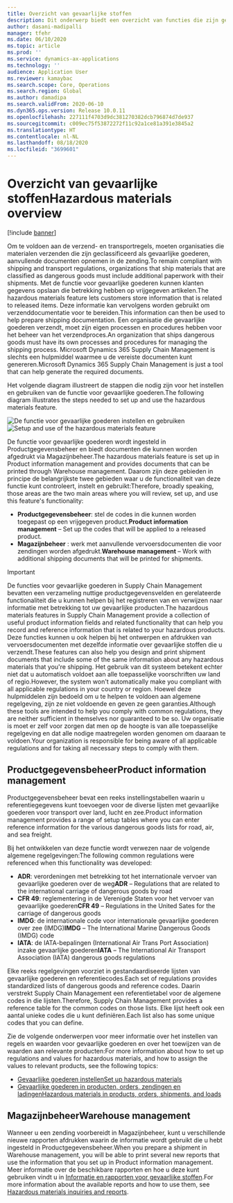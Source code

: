 ```yaml
---
title: Overzicht van gevaarlijke stoffen
description: Dit onderwerp biedt een overzicht van functies die zijn gerelateerd aan het afhandelen en documenteren van gevaarlijke stoffen tijdens productgegevensbeheer en magazijnbeheer.
author: dasani-madipalli
manager: tfehr
ms.date: 06/10/2020
ms.topic: article
ms.prod: ''
ms.service: dynamics-ax-applications
ms.technology: ''
audience: Application User
ms.reviewer: kamaybac
ms.search.scope: Core, Operations
ms.search.region: Global
ms.author: damadipa
ms.search.validFrom: 2020-06-10
ms.dyn365.ops.version: Release 10.0.11
ms.openlocfilehash: 227111f4703d9dc381270382dcb796874d7de937
ms.sourcegitcommit: c009ec75f53872272f11c92a1ce81a391e3845a2
ms.translationtype: HT
ms.contentlocale: nl-NL
ms.lasthandoff: 08/18/2020
ms.locfileid: "3699601"
---
```

# <a name="hazardous-materials-overview"></a><span data-ttu-id="15279-103">Overzicht van gevaarlijke stoffen</span><span class="sxs-lookup"><span data-stu-id="15279-103">Hazardous materials overview</span></span>

[!include [banner](../includes/banner.md)]

<span data-ttu-id="15279-104">Om te voldoen aan de verzend- en transportregels, moeten organisaties die materialen verzenden die zijn geclassificeerd als gevaarlijke goederen, aanvullende documenten opnemen in de zending.</span><span class="sxs-lookup"><span data-stu-id="15279-104">To remain compliant with shipping and transport regulations, organizations that ship materials that are classified as dangerous goods must include additional paperwork with their shipments.</span></span> <span data-ttu-id="15279-105">Met de functie voor gevaarlijke goederen kunnen klanten gegevens opslaan die betrekking hebben op vrijgegeven artikelen.</span><span class="sxs-lookup"><span data-stu-id="15279-105">The hazardous materials feature lets customers store information that is related to released items.</span></span> <span data-ttu-id="15279-106">Deze informatie kan vervolgens worden gebruikt om verzenddocumentatie voor te bereiden.</span><span class="sxs-lookup"><span data-stu-id="15279-106">This information can then be used to help prepare shipping documentation.</span></span> <span data-ttu-id="15279-107">Een organisatie die gevaarlijke goederen verzendt, moet zijn eigen processen en procedures hebben voor het beheer van het verzendproces.</span><span class="sxs-lookup"><span data-stu-id="15279-107">An organization that ships dangerous goods must have its own processes and procedures for managing the shipping process.</span></span> <span data-ttu-id="15279-108">Microsoft Dynamics 365 Supply Chain Management is slechts een hulpmiddel waarmee u de vereiste documenten kunt genereren.</span><span class="sxs-lookup"><span data-stu-id="15279-108">Microsoft Dynamics 365 Supply Chain Management is just a tool that can help generate the required documents.</span></span>

<span data-ttu-id="15279-109">Het volgende diagram illustreert de stappen die nodig zijn voor het instellen en gebruiken van de functie voor gevaarlijke goederen.</span><span class="sxs-lookup"><span data-stu-id="15279-109">The following diagram illustrates the steps needed to set up and use the hazardous materials feature.</span></span>

<span data-ttu-id="15279-110">![De functie voor gevaarlijke goederen instellen en gebruiken](media/hazmat-overview.png "De functie voor gevaarlijke goederen instellen en gebruiken")</span><span class="sxs-lookup"><span data-stu-id="15279-110">![Setup and use of the hazardous materials feature](media/hazmat-overview.png "Setup and use of the hazardous materials feature")</span></span>

<span data-ttu-id="15279-111">De functie voor gevaarlijke goederen wordt ingesteld in Productgegevensbeheer en biedt documenten die kunnen worden afgedrukt via Magazijnbeheer.</span><span class="sxs-lookup"><span data-stu-id="15279-111">The hazardous materials feature is set up in Product information management and provides documents that can be printed through Warehouse management.</span></span> <span data-ttu-id="15279-112">Daarom zijn deze gebieden in principe de belangrijkste twee gebieden waar u de functionaliteit van deze functie kunt controleert, instelt en gebruikt:</span><span class="sxs-lookup"><span data-stu-id="15279-112">Therefore, broadly speaking, those areas are the two main areas where you will review, set up, and use this feature's functionality:</span></span>

- <span data-ttu-id="15279-113">**Productgegevensbeheer**: stel de codes in die kunnen worden toegepast op een vrijgegeven product.</span><span class="sxs-lookup"><span data-stu-id="15279-113">**Product information management** – Set up the codes that will be applied to a released product.</span></span>
- <span data-ttu-id="15279-114">**Magazijnbeheer** : werk met aanvullende vervoersdocumenten die voor zendingen worden afgedrukt.</span><span class="sxs-lookup"><span data-stu-id="15279-114">**Warehouse management** – Work with additional shipping documents that will be printed for shipments.</span></span>

> [!IMPORTANT]
> <span data-ttu-id="15279-115">De functies voor gevaarlijke goederen in Supply Chain Management bevatten een verzameling nuttige productgegevensvelden en gerelateerde functionaliteit die u kunnen helpen bij het registreren van en verwijzen naar informatie met betrekking tot uw gevaarlijke producten.</span><span class="sxs-lookup"><span data-stu-id="15279-115">The hazardous materials features in Supply Chain Management provide a collection of useful product information fields and related functionality that can help you record and reference information that is related to your hazardous products.</span></span> <span data-ttu-id="15279-116">Deze functies kunnen u ook helpen bij het ontwerpen en afdrukken van vervoersdocumenten met dezelfde informatie over gevaarlijke stoffen die u verzendt.</span><span class="sxs-lookup"><span data-stu-id="15279-116">These features can also help you design and print shipment documents that include some of the same information about any hazardous materials that you're shipping.</span></span> <span data-ttu-id="15279-117">Het gebruik van dit systeem betekent echter niet dat u automatisch voldoet aan alle toepasselijke voorschriften uw land of regio.</span><span class="sxs-lookup"><span data-stu-id="15279-117">However, the system won't automatically make you compliant with all applicable regulations in your country or region.</span></span> <span data-ttu-id="15279-118">Hoewel deze hulpmiddelen zijn bedoeld om u te helpen te voldoen aan algemene regelgeving, zijn ze niet voldoende en geven ze geen garanties.</span><span class="sxs-lookup"><span data-stu-id="15279-118">Although these tools are intended to help you comply with common regulations, they are neither sufficient in themselves nor guaranteed to be so.</span></span> <span data-ttu-id="15279-119">Uw organisatie is moet er zelf voor zorgen dat men op de hoogte is van alle toepasselijke regelgeving en dat alle nodige maatregelen worden genomen om daaraan te voldoen.</span><span class="sxs-lookup"><span data-stu-id="15279-119">Your organization is responsible for being aware of all applicable regulations and for taking all necessary steps to comply with them.</span></span>

## <a name="product-information-management"></a><span data-ttu-id="15279-120">Productgegevensbeheer</span><span class="sxs-lookup"><span data-stu-id="15279-120">Product information management</span></span>

<span data-ttu-id="15279-121">Productgegevensbeheer bevat een reeks instellingstabellen waarin u referentiegegevens kunt toevoegen voor de diverse lijsten met gevaarlijke goederen voor transport over land, lucht en zee.</span><span class="sxs-lookup"><span data-stu-id="15279-121">Product information management provides a range of setup tables where you can enter reference information for the various dangerous goods lists for road, air, and sea freight.</span></span>

<span data-ttu-id="15279-122">Bij het ontwikkelen van deze functie wordt verwezen naar de volgende algemene regelgevingen:</span><span class="sxs-lookup"><span data-stu-id="15279-122">The following common regulations were referenced when this functionality was developed:</span></span>

- <span data-ttu-id="15279-123">**ADR**: verordeningen met betrekking tot het internationale vervoer van gevaarlijke goederen over de weg</span><span class="sxs-lookup"><span data-stu-id="15279-123">**ADR** – Regulations that are related to the international carriage of dangerous goods by road</span></span>
- <span data-ttu-id="15279-124">**CFR 49**: reglementering in de Verenigde Staten voor het vervoer van gevaarlijke goederen</span><span class="sxs-lookup"><span data-stu-id="15279-124">**CFR 49** – Regulations in the United Sates for the carriage of dangerous goods</span></span>
- <span data-ttu-id="15279-125">**IMDG**: de internationale code voor internationale gevaarlijke goederen over zee (IMDG)</span><span class="sxs-lookup"><span data-stu-id="15279-125">**IMDG** – The International Marine Dangerous Goods (IMDG) code</span></span>
- <span data-ttu-id="15279-126">**IATA**: de IATA-bepalingen (International Air Trans Port Association) inzake gevaarlijke goederen</span><span class="sxs-lookup"><span data-stu-id="15279-126">**IATA** – The International Air Transport Association (IATA) dangerous goods regulations</span></span>

<span data-ttu-id="15279-127">Elke reeks regelgevingen voorziet in gestandaardiseerde lijsten van gevaarlijke goederen en referentiecodes.</span><span class="sxs-lookup"><span data-stu-id="15279-127">Each set of regulations provides standardized lists of dangerous goods and reference codes.</span></span> <span data-ttu-id="15279-128">Daarin verstrekt Supply Chain Management een referentietabel voor de algemene codes in die lijsten.</span><span class="sxs-lookup"><span data-stu-id="15279-128">Therefore, Supply Chain Management provides a reference table for the common codes on those lists.</span></span> <span data-ttu-id="15279-129">Elke lijst heeft ook een aantal unieke codes die u kunt definiëren.</span><span class="sxs-lookup"><span data-stu-id="15279-129">Each list also has some unique codes that you can define.</span></span>

<span data-ttu-id="15279-130">Zie de volgende onderwerpen voor meer informatie over het instellen van regels en waarden voor gevaarlijke goederen en over het toewijzen van de waarden aan relevante producten:</span><span class="sxs-lookup"><span data-stu-id="15279-130">For more information about how to set up regulations and values for hazardous materials, and how to assign the values to relevant products, see the following topics:</span></span>

- [<span data-ttu-id="15279-131">Gevaarlijke goederen instellen</span><span class="sxs-lookup"><span data-stu-id="15279-131">Set up hazardous materials</span></span>](hazmat-setup.md)
- [<span data-ttu-id="15279-132">Gevaarlijke goederen in producten, orders, zendingen en ladingen</span><span class="sxs-lookup"><span data-stu-id="15279-132">Hazardous materials in products, orders, shipments, and loads</span></span>](hazmat-items.md)

## <a name="warehouse-management"></a><span data-ttu-id="15279-133">Magazijnbeheer</span><span class="sxs-lookup"><span data-stu-id="15279-133">Warehouse management</span></span>

<span data-ttu-id="15279-134">Wanneer u een zending voorbereidt in Magazijnbeheer, kunt u verschillende nieuwe rapporten afdrukken waarin de informatie wordt gebruikt die u hebt ingesteld in Productgegevensbeheer.</span><span class="sxs-lookup"><span data-stu-id="15279-134">When you prepare a shipment in Warehouse management, you will be able to print several new reports that use the information that you set up in Product information management.</span></span> <span data-ttu-id="15279-135">Meer informatie over de beschikbare rapporten en hoe u deze kunt gebruiken vindt u in [Informatie en rapporten voor gevaarlijke stoffen](hazmat-reports.md).</span><span class="sxs-lookup"><span data-stu-id="15279-135">For more information about the available reports and how to use them, see [Hazardous materials inquiries and reports](hazmat-reports.md).</span></span>

